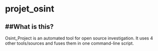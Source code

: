 # projet_osint

##What is this?
---
Osint_Project is an automated tool for open source investigation. It uses 4 other tools/sources and fuses them in one command-line script.
